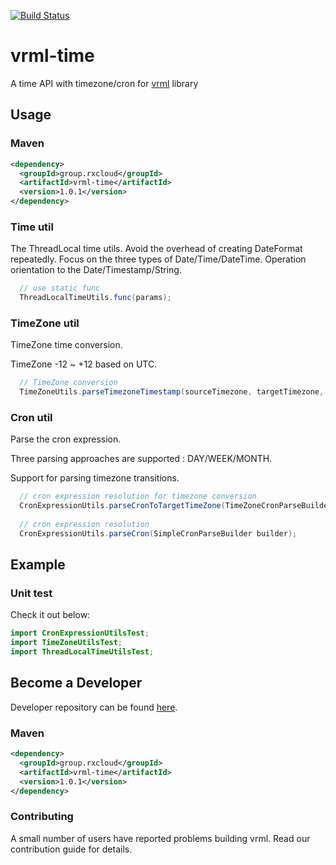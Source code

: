 [![Build Status](https://travis-ci.org/vavr-io/vavr-gson.svg?branch=master)](https://travis-ci.org/vavr-io/vavr-gson)

# vrml-time

A time API with timezone/cron for [vrml](https://github.com/kevinten10/vrml) library

## Usage

### Maven

```xml
<dependency>
  <groupId>group.rxcloud</groupId>
  <artifactId>vrml-time</artifactId>
  <version>1.0.1</version>
</dependency>
```

### Time util

The ThreadLocal time utils. Avoid the overhead of creating DateFormat repeatedly. Focus on the three types of Date/Time/DateTime. Operation orientation to the Date/Timestamp/String.

```java
  // use static func
  ThreadLocalTimeUtils.func(params);
```

### TimeZone util

TimeZone time conversion.

TimeZone -12 ~ +12 based on UTC.

```java
  // TimeZone conversion
  TimeZoneUtils.parseTimezoneTimestamp(sourceTimezone, targetTimezone, sourceTimestamp);
```

### Cron util

Parse the cron expression.

Three parsing approaches are supported : DAY/WEEK/MONTH.

Support for parsing timezone transitions.

```java
  // cron expression resolution for timezone conversion
  CronExpressionUtils.parseCronToTargetTimeZone(TimeZoneCronParseBuilder builder);
  
  // cron expression resolution
  CronExpressionUtils.parseCron(SimpleCronParseBuilder builder);
```

## Example

### Unit test

Check it out below:

```java
import CronExpressionUtilsTest;
import TimeZoneUtilsTest;
import ThreadLocalTimeUtilsTest;
``` 

## Become a Developer

Developer repository can be found [here](https://github.com/kevinten10/vrml/tree/develop/vrml-time).

### Maven

```xml
<dependency>
  <groupId>group.rxcloud</groupId>
  <artifactId>vrml-time</artifactId>
  <version>1.0.1</version>
</dependency>
```

### Contributing

A small number of users have reported problems building vrml. Read our contribution guide for details.